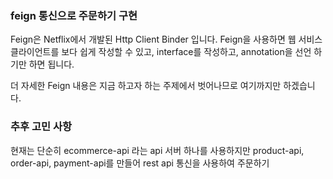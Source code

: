 ### feign 통신으로 주문하기 구현

Feign은 Netflix에서 개발된 Http Client Binder 입니다. Feign을 사용하면 웹 서비스 클라이언트를 보다 쉽게 작성할 수 있고,
interface를 작성하고, annotation을 선언 하기만 하면 됩니다.

더 자세한 Feign 내용은 지금 하고자 하는 주제에서 벗어나므로 여기까지만 하겠습니다.




### 추후 고민 사항
현재는 단순히 ecommerce-api 라는 api 서버 하나를 사용하지만 product-api, order-api, payment-api를 만들어 
rest api 통신을 사용하여 주문하기
